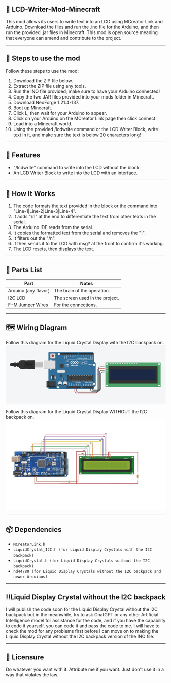 ## 📲 LCD-Writer-Mod-Minecraft
This mod allows its users to write text into an LCD using MCreator Link and Arduino. Download the files and run the .ino file for the Arduino, and then run the provided .jar files in Minecraft. This mod is open source meaning that everyone can amend and contribute to the project.

---

## 📖 Steps to use the mod
Follow these steps to use the mod:
1. Download the ZIP file below.
2. Extract the ZIP file using any tools.
3. Run the INO file provided, make sure to have your Arduino connected!
4. Copy the two JAR files provided into your mods folder in Minecraft.
5. Download NeoForge 1.21.4-137.
6. Boot up Minecraft.
7. Click L, then wait for your Arduino to appear.
8. Click on your Arduino on the MCreator Link page then click connect.
9. Load into a Minecraft world.
10. Using the provided /lcdwrite command or the LCD Writer Block, write text in it, and make sure the text is below 20 characters long!

---

## 🧠 Features

* "/lcdwrite" command to write into the LCD without the block.
* An LCD Writer Block to write into the LCD with an interface.

---

## 🧪 How It Works

1. The code formats the text provided in the block or the command into "Line-1|Line-2|Line-3|Line-4".
2. It adds "/n" at the end to differentiate the text from other texts in the serial.
3. The Arduino IDE reads from the serial.
4. It copies the formatted text from the serial and removes the "|".
5. It filters out the "/n".
6. It then sends it to the LCD with msg? at the front to confirm it's working.
7. The LCD resets, then displays the text.

---

## 🧰 Parts List

| Part                 | Notes                                         |
| -------------------- | --------------------------------------------- |
| Arduino (any flavor) | The brain of the operation.                   |
| I2C LCD              | The screen used in the project.               |
| F-M Jumper Wires     | For the connections.                          |

---

## 🗺️ Wiring Diagram

Follow this diagram for the Liquid Crystal Display with the I2C backpack on.
![Layout](./I2C-LCD-Writer-Diagram.png)

Follow this diagram for the Liquid Crystal Display WITHOUT the I2C backpack on.
![Layout](./LCD-Writer-Diagram.png)

---

## 📦 Dependencies

* `MCreatorLink.h`
* `LiquidCrystal_I2C.h (for Liquid Display Crystals with the I2C backpack)`
* `LiquidCrystal.h (for Liquid Display Crystals without the I2C backpack)`
* `hd44780 (for Liquid Display Crystals without the I2C backpack and newer Arduinos)`

---

## ‼️Liquid Display Crystal without the I2C backpack

I will publish the code soon for the Liquid Display Crystal without the I2C backpack but in the meanwhile, try to ask ChatGPT or any other Artificial Intelligence model for assistance for the code, and if you have the capability to code it yourself, you can code it and pass the code to me. I will have to check the mod for any problems first before I can move on to making the Liquid Display Crystal without the I2C backpack version of the INO file.

---

## 📜 Licensure

Do whatever you want with it. Attribute me if you want. Just don't use it in a way that violates the law.
